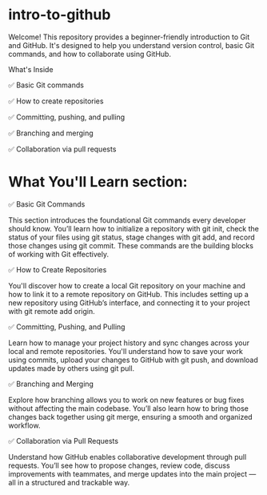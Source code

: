 # intro-to-github


Welcome! This repository provides a beginner-friendly introduction to Git and GitHub. It's designed to help you understand version control, basic Git commands, and how to collaborate using GitHub.

What's Inside

✅ Basic Git commands

✅ How to create repositories

✅ Committing, pushing, and pulling

✅ Branching and merging

✅ Collaboration via pull requests


# What You'll Learn section:


✅ Basic Git Commands

This section introduces the foundational Git commands every developer should know. You’ll learn how to initialize a repository with git init, check the status of your files using git status, stage changes with git add, and record those changes using git commit. These commands are the building blocks of working with Git effectively.

✅ How to Create Repositories

You'll discover how to create a local Git repository on your machine and how to link it to a remote repository on GitHub. This includes setting up a new repository using GitHub’s interface, and connecting it to your project with git remote add origin.

✅ Committing, Pushing, and Pulling

Learn how to manage your project history and sync changes across your local and remote repositories. You'll understand how to save your work using commits, upload your changes to GitHub with git push, and download updates made by others using git pull.

✅ Branching and Merging

Explore how branching allows you to work on new features or bug fixes without affecting the main codebase. You’ll also learn how to bring those changes back together using git merge, ensuring a smooth and organized workflow.

✅ Collaboration via Pull Requests

Understand how GitHub enables collaborative development through pull requests. You’ll see how to propose changes, review code, discuss improvements with teammates, and merge updates into the main project — all in a structured and trackable way.


